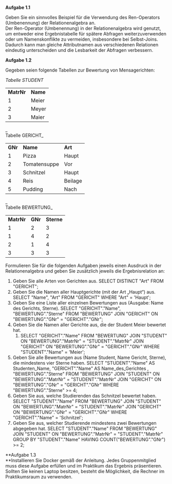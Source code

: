 
**Aufgabe 1.1**

Geben Sie ein sinnvolles Beispiel für die Verwendung des Ren-Operators (Umbenennung) der Relationenalgebra an.  
Der Ren-Operator (Umbenennung) in der Relationenalgebra wird genutzt, um entweder eine Ergebnistabelle für spätere Abfragen weiterzuverwenden oder um Namenskonflikte zu vermeiden, insbesondere bei Selbst-Joins. Dadurch kann man gleiche Attributnamen aus verschiedenen Relationen eindeutig unterscheiden und die Lesbarkeit der Abfragen verbessern.
  

**Aufgabe 1.2**

Gegeben seien folgende Tabellen zur Bewertung von Mensagerichten:

_Tabelle STUDENT_

|   |   |
|---|---|
|**MatrNr**|**Name**|
|1|Meier|
|2|Meyer|
|3|Maier|

_  
Tabelle GERICHT_

|   |   |   |
|---|---|---|
|**GNr**|**Name**|**Art**|
|1|Pizza|Haupt|
|2|Tomatensuppe|Vor|
|3|Schnitzel|Haupt|
|4|Reis|Beilage|
|5|Pudding|Nach|

_  
Tabelle BEWERTUNG_

|   |   |   |
|---|---|---|
|**MatrNr**|**GNr**|**Sterne**|
|1|2|3|
|1|4|2|
|2|1|4|
|3|3|3|

  
Formulieren Sie für die folgenden Aufgaben jeweils einen Ausdruck in der Relationenalgebra und geben Sie zusätzlich jeweils die Ergebnisrelation an:

1. Geben Sie alle Arten von Gerichten aus.
		SELECT DISTINCT "Art" FROM "GERICHT";
2. Geben Sie die Namen aller Hauptgerichte (mit der Art „Haupt“) aus.
		SELECT "Name", "Art" FROM "GERICHT" WHERE "Art" = 'Haupt';
3. Geben Sie eine Liste aller einzelnen Bewertungen aus (Ausgabe: Name des Gerichts, Sterne).
		SELECT "GERICHT"."Name", "BEWERTUNG"."Sterne" 
		FROM "BEWERTUNG" 
		JOIN "GERICHT" ON "BEWERTUNG"."GNr" = "GERICHT"."GNr";
4. Geben Sie die Namen aller Gerichte aus, die der Student Meier bewertet hat.
	1. SELECT "GERICHT"."Name"
		FROM "BEWERTUNG" 
		JOIN "STUDENT" ON "BEWERTUNG"."MatrNr" = "STUDENT"."MatrNr" 
		JOIN "GERICHT" ON "BEWERTUNG"."GNr" = "GERICHT"."GNr" 
		WHERE "STUDENT"."Name" = 'Meier';
5. Geben Sie alle Bewertungen aus (Name Student, Name Gericht, Sterne), die mindestens vier Sterne haben.
		SELECT "STUDENT"."Name" AS Studenten_Name, "GERICHT"."Name" AS Name_des_Gerichtes , "BEWERTUNG"."Sterne"
		FROM "BEWERTUNG" 
		JOIN "STUDENT" ON "BEWERTUNG"."MatrNr" = "STUDENT"."MatrNr" 
		JOIN "GERICHT" ON "BEWERTUNG"."GNr" = "GERICHT"."GNr" 
		WHERE "BEWERTUNG"."Sterne" >= 4;
6. Geben Sie aus, welche Studierenden das Schnitzel bewertet haben.
		SELECT "STUDENT"."Name" 
		FROM "BEWERTUNG" 
		JOIN "STUDENT" ON "BEWERTUNG"."MatrNr" = "STUDENT"."MatrNr" 
		JOIN "GERICHT" ON "BEWERTUNG"."GNr" = "GERICHT"."GNr" 
		WHERE "GERICHT"."Name" = 'Schnitzel';
7. Geben Sie aus, welcher Studierende mindestens zwei Bewertungen abgegeben hat.
		SELECT "STUDENT"."Name" 
		FROM "BEWERTUNG" 
		JOIN "STUDENT" ON "BEWERTUNG"."MatrNr" = "STUDENT"."MatrNr" 
		GROUP BY "STUDENT"."Name" 
		HAVING COUNT("BEWERTUNG"."GNr") >= 2;

  
  
**Aufgabe 1.3  
**Installieren Sie Docker gemäß der Anleitung. Jedes Gruppenmitglied muss diese Aufgabe erfüllen und im Praktikum das Ergebnis präsentieren. Sollten Sie keinen Laptop besitzen, besteht die Möglichkeit, die Rechner im Praktikumsraum zu verwenden.